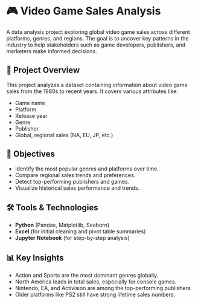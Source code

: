 # 🎮 Video Game Sales Analysis

A data analysis project exploring global video game sales across different platforms, genres, and regions. The goal is to uncover key patterns in the industry to help stakeholders such as game developers, publishers, and marketers make informed decisions.

## 📌 Project Overview

This project analyzes a dataset containing information about video game sales from the 1980s to recent years. It covers various attributes like:
- Game name
- Platform
- Release year
- Genre
- Publisher
- Global, regional sales (NA, EU, JP, etc.)

## 🎯 Objectives

- Identify the most popular genres and platforms over time.
- Compare regional sales trends and preferences.
- Detect top-performing publishers and games.
- Visualize historical sales performance and trends.

## 🛠 Tools & Technologies

- **Python** (Pandas, Matplotlib, Seaborn)
- **Excel** (for initial cleaning and pivot table summaries)
- **Jupyter Notebook** (for step-by-step analysis)

## 📊 Key Insights

- Action and Sports are the most dominant genres globally.
- North America leads in total sales, especially for console games.
- Nintendo, EA, and Activision are among the top-performing publishers.
- Older platforms like PS2 still have strong lifetime sales numbers.



